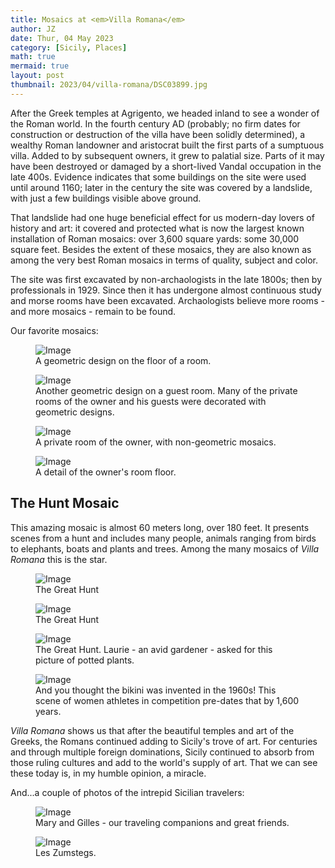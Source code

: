 ```yaml
---
title: Mosaics at <em>Villa Romana</em>
author: JZ
date: Thur, 04 May 2023
category: [Sicily, Places]
math: true
mermaid: true
layout: post
thumbnail: 2023/04/villa-romana/DSC03899.jpg
---
```

After the Greek temples at Agrigento, we headed inland to see a wonder of the Roman world. In the fourth century AD (probably; no firm dates for construction or destruction of the villa have been solidly determined), a wealthy Roman landowner and aristocrat built the first parts of a sumptuous villa. Added to by subsequent owners, it grew to palatial size. Parts of it may have been destroyed or damaged by a short-lived Vandal occupation in the late 400s. Evidence indicates that some buildings on the site were used until around 1160; later in the century the site was covered by a landslide, with just a few buildings visible above ground.

That landslide had one huge beneficial effect for us modern-day lovers of history and art: it covered and protected what is now the largest known installation of Roman mosaics: over 3,600 square yards: some 30,000 square feet. Besides the extent of these mosaics, they are also known as among the very best Roman mosaics in terms of quality, subject and color. 

The site was first excavated by non-archaologists in the late 1800s; then by professionals in 1929. Since then it has undergone almost continuous study and morse rooms have been excavated. Archaologists believe more rooms - and more mosaics - remain to be found.

Our favorite mosaics:

<figure class = "landscape">
	<img src="{{"/assets/images/2023/04/villa-romana/DSC03899.jpg" | prepend: site.baseurl | prepend: site.url }}" alt="Image" />
	<figcaption>A geometric design on the floor of a room.</figcaption>
</figure>

<figure class = "portrait">
	<img src="{{"/assets/images/2023/04/villa-romana/DSC03904.jpg" | prepend: site.baseurl | prepend: site.url }}" alt="Image" />
	<figcaption>Another geometric design on a guest room. Many of the private rooms of the owner and his guests were decorated with geometric designs.</figcaption>
</figure>
<figure class = "landscape">
	<img src="{{"/assets/images/2023/04/villa-romana/DSC03907.jpg" | prepend: site.baseurl | prepend: site.url }}" alt="Image" />
	<figcaption>A private room of the owner, with non-geometric mosaics. </figcaption>
</figure>
<figure class = "portrait">
	<img src="{{"/assets/images/2023/04/villa-romana/DSC03908.jpg" | prepend: site.baseurl | prepend: site.url }}" alt="Image" />
	<figcaption>A detail of the owner's room floor.</figcaption>
</figure>

<h2>The Hunt Mosaic</h2> 
This amazing mosaic is almost 60 meters long, over 180 feet. It presents scenes from a hunt and includes many people, animals ranging from birds to elephants, boats and plants and trees. Among the many mosaics of <em>Villa Romana</em> this is the star.

<figure class = "landscape">
	<img src="{{"/assets/images/2023/04/villa-romana/DSC03916.jpg" | prepend: site.baseurl | prepend: site.url }}" alt="Image" />
	<figcaption>The Great Hunt</figcaption>
</figure>

<figure class = "landscape">
	<img src="{{"/assets/images/2023/04/villa-romana/DSC03918.jpg" | prepend: site.baseurl | prepend: site.url }}" alt="Image" />
	<figcaption>The Great Hunt</figcaption>
</figure>
<figure class = "landscape">
	<img src="{{"/assets/images/2023/04/villa-romana/DSC03925.jpg" | prepend: site.baseurl | prepend: site.url }}" alt="Image" />
	<figcaption>The Great Hunt. Laurie - an avid gardener - asked for this picture of potted plants.</figcaption>
</figure>
<figure class = "landscape">
	<img src="{{"/assets/images/2023/04/villa-romana/DSC03920.jpg" | prepend: site.baseurl | prepend: site.url }}" alt="Image" />
	<figcaption>And you thought the bikini was invented in the 1960s! This scene of women athletes in competition pre-dates that by 1,600 years.</figcaption>
</figure>

<em>Villa Romana</em> shows us that after the beautiful temples and art of the Greeks, the Romans continued adding to Sicily's trove of art. For centuries and through multiple foreign dominations, Sicily continued to absorb from those ruling cultures and add to the world's supply of art. That we can see these today is, in my humble opinion, a miracle.

And...a couple of photos of the intrepid Sicilian travelers:
<figure class = "portrait">
	<img src="{{"/assets/images/2023/04/germain.jpg" | prepend: site.baseurl | prepend: site.url }}" alt="Image" />
	<figcaption>Mary and Gilles - our traveling companions and great friends.</figcaption>
</figure>
<figure class = "portrait">
	<img src="{{"/assets/images/2023/04/Us-agrigento.jpg" | prepend: site.baseurl | prepend: site.url }}" alt="Image" />
	<figcaption>Les Zumstegs.</figcaption>
</figure>
